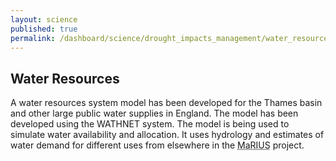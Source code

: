 ```yaml
---
layout: science
published: true
permalink: /dashboard/science/drought_impacts_management/water_resources/
---
```

## Water Resources

A water resources system model has been developed for the Thames basin and other large public water supplies in England. The model has been developed using the WATHNET system. The model is being used to simulate water availability and allocation. It uses hydrology and estimates of water demand for different uses from elsewhere in the <abbr title="Managing the Risks, Impacts and Uncertainties of drought and water Scarcity">MaRIUS</abbr> project.
